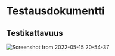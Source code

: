 # Testausdokumentti


## Testikattavuus

![Screenshot from 2022-05-15 20-54-37](https://user-images.githubusercontent.com/101710774/168487443-df77226e-a9d1-4cbf-8ba6-9a48bababc74.png)

